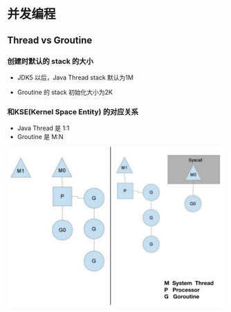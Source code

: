 # 并发编程

## Thread vs Groutine

### 创建时默认的 stack 的大小

+ JDK5 以后，Java Thread stack 默认为1M

+ Groutine 的 stack 初始化大小为2K

### 和KSE(Kernel Space Entity) 的对应关系

+ Java Thread 是 1:1
+ Groutine 是 M:N

![image-20201118153647494](image-20201118153647494.png)